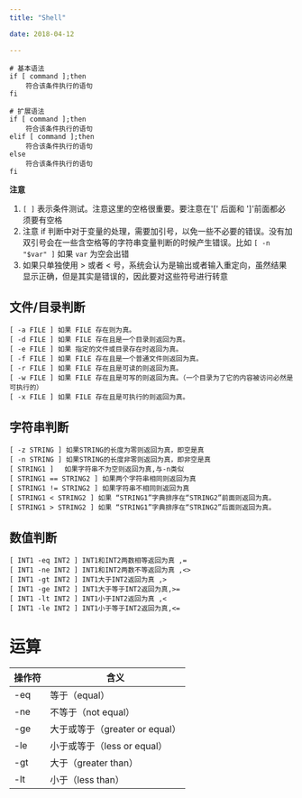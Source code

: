 ```yaml
---
title: "Shell"

date: 2018-04-12

---
```


```shell
# 基本语法
if [ command ];then
    符合该条件执行的语句
fi

# 扩展语法
if [ command ];then
    符合该条件执行的语句
elif [ command ];then
    符合该条件执行的语句
else
    符合该条件执行的语句
fi
```
**注意**
1. `[ ]` 表示条件测试。注意这里的空格很重要。要注意在'[' 后面和 ']'前面都必须要有空格
2. 注意 if 判断中对于变量的处理，需要加引号，以免一些不必要的错误。没有加双引号会在一些含空格等的字符串变量判断的时候产生错误。比如 `[ -n "$var" ]` 如果 `var` 为空会出错
3. 如果只单独使用 > 或者 < 号，系统会认为是输出或者输入重定向，虽然结果显示正确，但是其实是错误的，因此要对这些符号进行转意

## 文件/目录判断
```shell
[ -a FILE ] 如果 FILE 存在则为真。
[ -d FILE ] 如果 FILE 存在且是一个目录则返回为真。
[ -e FILE ] 如果 指定的文件或目录存在时返回为真。
[ -f FILE ] 如果 FILE 存在且是一个普通文件则返回为真。
[ -r FILE ] 如果 FILE 存在且是可读的则返回为真。
[ -w FILE ] 如果 FILE 存在且是可写的则返回为真。（一个目录为了它的内容被访问必然是可执行的）
[ -x FILE ] 如果 FILE 存在且是可执行的则返回为真。
```
## 字符串判断
```shell
[ -z STRING ] 如果STRING的长度为零则返回为真，即空是真
[ -n STRING ] 如果STRING的长度非零则返回为真，即非空是真
[ STRING1 ]　 如果字符串不为空则返回为真,与-n类似
[ STRING1 == STRING2 ] 如果两个字符串相同则返回为真
[ STRING1 != STRING2 ] 如果字符串不相同则返回为真
[ STRING1 < STRING2 ] 如果 “STRING1”字典排序在“STRING2”前面则返回为真。
[ STRING1 > STRING2 ] 如果 “STRING1”字典排序在“STRING2”后面则返回为真。
```
## 数值判断
```shell
[ INT1 -eq INT2 ] INT1和INT2两数相等返回为真 ,=
[ INT1 -ne INT2 ] INT1和INT2两数不等返回为真 ,<>
[ INT1 -gt INT2 ] INT1大于INT2返回为真 ,>
[ INT1 -ge INT2 ] INT1大于等于INT2返回为真,>=
[ INT1 -lt INT2 ] INT1小于INT2返回为真 ,<
[ INT1 -le INT2 ] INT1小于等于INT2返回为真,<=
```

# 运算

| 操作符 | 含义                           |
| ------ | ------------------------------ |
| -eq    | 等于（equal）                  |
| -ne    | 不等于（not equal）            |
| -ge    | 大于或等于（greater or equal） |
| -le    | 小于或等于（less or equal）    |
| -gt    | 大于（greater than）           |
| -lt    | 小于（less than）              |